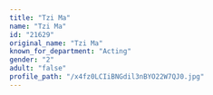 ```yaml
---
title: "Tzi Ma"
name: "Tzi Ma"
id: "21629"
original_name: "Tzi Ma"
known_for_department: "Acting"
gender: "2"
adult: "false"
profile_path: "/x4fz0LCIiBNGdil3nBYO22W7QJ0.jpg"
---
```

